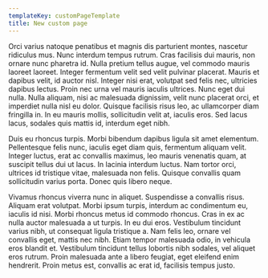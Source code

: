 ```yaml
---
templateKey: customPageTemplate
title: New custom page
---
```

Orci varius natoque penatibus et magnis dis parturient montes, nascetur ridiculus mus. Nunc interdum tempus rutrum. Cras facilisis dui mauris, non ornare nunc pharetra id. Nulla pretium tellus augue, vel commodo mauris laoreet laoreet. Integer fermentum velit sed velit pulvinar placerat. Mauris et dapibus velit, id auctor nisl. Integer nisi erat, volutpat sed felis nec, ultricies dapibus lectus. Proin nec urna vel mauris iaculis ultrices. Nunc eget dui nulla. Nulla aliquam, nisi ac malesuada dignissim, velit nunc placerat orci, et imperdiet nulla nisl eu dolor. Quisque facilisis risus leo, ac ullamcorper diam fringilla in. In eu mauris mollis, sollicitudin velit at, iaculis eros. Sed lacus lacus, sodales quis mattis id, interdum eget nibh.



Duis eu rhoncus turpis. Morbi bibendum dapibus ligula sit amet elementum. Pellentesque felis nunc, iaculis eget diam quis, fermentum aliquam velit. Integer luctus, erat ac convallis maximus, leo mauris venenatis quam, at suscipit tellus dui ut lacus. In lacinia interdum luctus. Nam tortor orci, ultrices id tristique vitae, malesuada non felis. Quisque convallis quam sollicitudin varius porta. Donec quis libero neque.



Vivamus rhoncus viverra nunc in aliquet. Suspendisse a convallis risus. Aliquam erat volutpat. Morbi ipsum turpis, interdum ac condimentum eu, iaculis id nisi. Morbi rhoncus metus id commodo rhoncus. Cras in ex ac nulla auctor malesuada a ut turpis. In eu dui eros. Vestibulum tincidunt varius nibh, ut consequat ligula tristique a. Nam felis leo, ornare vel convallis eget, mattis nec nibh. Etiam tempor malesuada odio, in vehicula eros blandit et. Vestibulum tincidunt tellus lobortis nibh sodales, vel aliquet eros rutrum. Proin malesuada ante a libero feugiat, eget eleifend enim hendrerit. Proin metus est, convallis ac erat id, facilisis tempus justo.
